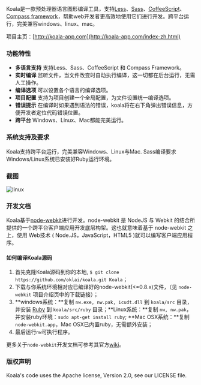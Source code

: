 Koala是一款预处理器语言图形编译工具，支持[Less](http://lesscss.org/)、[Sass](http://www.sass-lang.com/)、[CoffeeScript](http://www.coffeescript.org/)、[Compass framework](http://compass-style.org/)，帮助web开发者更高效地使用它们进行开发。跨平台运行，完美兼容windows、linux、mac。

项目主页：[http://koala-app.com](http://koala-app.com/index-zh.html)

### 功能特性
* **多语言支持** 支持Less、Sass、CoffeeScript 和 Compass Framework。
* **实时编译** 监听文件，当文件改变时自动执行编译，这一切都在后台运行，无需人工操作。
* **编译选项** 可以设置各个语言的编译选项。
* **项目配置** 支持为项目创建一个全局配置，为文件设置统一编译选项。
* **错误提示** 在编译时如果遇到语法的错误，koala将在右下角弹出错误信息，方便开发者定位代码错误位置。
* **跨平台** Windows、Linux、Mac都能完美运行。

### 系统支持及要求
Koala支持跨平台运行，完美兼容Windows、Linux与Mac. Sass编译要求Windows/Linux系统已安装好Ruby运行环境。

### 截图

![linux](http://oklai.github.com/koala/img/screenshots/linux.png)

### 开发文档
Koala基于[node-webkit](https://github.com/rogerwang/node-webkit)进行开发。node-webkit 是 NodeJS 与 Webkit 的结合所提供的一个跨平台客户端应用开发底层构架。这也就意味着基于 node-webkit 之上，使用 Web技术 ( Node.JS，JavaScript，HTML5 )就可以编写客户端应用程序。

#### 如何编译Koala源码
1. 首先克隆Koala源码到你的本地, `$ git clone https://github.com/oklai/koala.git Koala`；
2. 下载与你系统环境相对应已编译好的node-webkit(<=0.8.x)文件，（见 `node-webkit` 项目介绍页中的下载链接）；
3. **windows系统：**复制 `nw.exe, nw.pak, icudt.dll` 到 `koala/src` 目录，并安装 [Ruby](http://www.ruby-lang.org/) 到 `koala/src/ruby` 目录；**Linux系统：**复制 `nw, nw.pak`，并安装ruby环境：`sudo apt-get install ruby`; **Mac OSX系统：**复制 `node-webkit.app`，Mac OSX已内置ruby，无需额外安装；
4. 最后运行`nw`可执行程序。

更多关于`node-webkit`开发文档可参考其官方[wiki](https://github.com/rogerwang/node-webkit/wiki)。

### 版权声明
Koala's code uses the Apache license, Version 2.0, see our LICENSE file.
